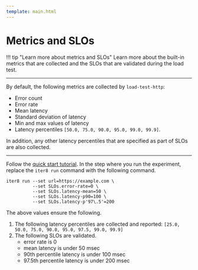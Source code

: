 ```yaml
---
template: main.html
---
```


# Metrics and SLOs

!!! tip "Learn more about metrics and SLOs"
    Learn more about the built-in metrics that are collected and the SLOs that are validated during the load test.

***

By default, the following metrics are collected by `load-test-http`: 
- Error count
- Error rate
- Mean latency
- Standard deviation of latency
- Min and max values of latency
- Latency percentiles `[50.0, 75.0, 90.0, 95.0, 99.0, 99.9]`. 

In addition, any other latency percentiles that are specified as part of SLOs are also collected.

***

Follow the [quick start tutorial](../../getting-started/your-first-experiment.md). In the step where you run the experiment, replace the `iter8 run` command with the following command.

```shell
iter8 run --set url=https://example.com \
          --set SLOs.error-rate=0 \
          --set SLOs.latency-mean=50 \
          --set SLOs.latency-p90=100 \
          --set SLOs.latency-p'97\.5'=200
```

The above values ensure the following.

1.  The following latency percentiles are collected and reported: `[25.0, 50.0, 75.0, 90.0, 95.0, 97.5, 99.0, 99.9]`
2.  The following SLOs are validated.
    - error rate is 0
    - mean latency is under 50 msec
    - 90th percentile latency is under 100 msec
    - 97.5th percentile latency is under 200 msec

